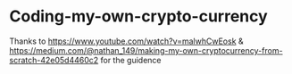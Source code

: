# Coding-my-own-crypto-currency

Thanks to https://www.youtube.com/watch?v=malwhCwEosk & https://medium.com/@nathan_149/making-my-own-cryptocurrency-from-scratch-42e05d4460c2 for the guidence 
